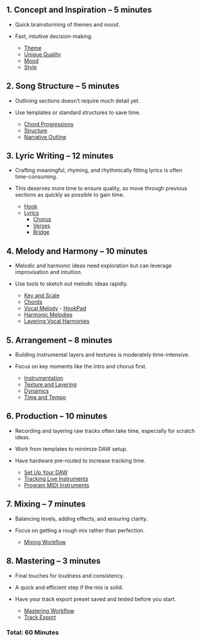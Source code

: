 ## 1. Concept and Inspiration – 5 minutes

- Quick brainstorming of themes and mood.
- Fast, intuitive decision-making.

	- [Theme](Theme.md)
	- [Unique Quality](UniqueQuality.md)
	- [Mood](Mood.md)
	- [Style](Style.md)

## 2. Song Structure – 5 minutes

- Outlining sections doesn’t require much detail yet.
- Use templates or standard structures to save time.

	- [Chord Progressions](ChordProgression.md)
	- [Structure](Structure.md)
	- [Narrative Outline](NarrativeOutline.md)

## 3. Lyric Writing – 12 minutes

- Crafting meaningful, rhyming, and rhythmically fitting lyrics is often time-consuming.
- This deserves more time to ensure quality, so move through previous sections as quickly as possible to gain time.

	- [Hook](Hook.md)
	- [Lyrics](LyricWriting.md)
		- [Chorus](Chorus.md)
		- [Verses](Verses.md)
		- [Bridge](Bridge.md)

## 4. Melody and Harmony – 10 minutes

- Melodic and harmonic ideas need exploration but can leverage improvisation and intuition.
- Use tools to sketch out melodic ideas rapidly.

	- [Key and Scale](KeyAndScale.md)
	- [Chords](Chords.md)
	- [Vocal Melody](VocalMelody.md) - [HookPad](https://hookpad.hooktheory.com/)
	- [Harmonic Melodies](HarmonicMelodies.md)
	- [Layering Vocal Harmonies](LayeringVocalHarmonies.md)

## 5. Arrangement – 8 minutes

- Building instrumental layers and textures is moderately time-intensive.
- Focus on key moments like the intro and chorus first.

	- [Instrumentation](Instrumentation.md)
	- [Texture and Layering](TextureAndLayering.md)
	- [Dynamics](Dynamics.md)
	- [Time and Tempo](TimeAndTempo.md)

## 6. Production – 10 minutes

- Recording and layering raw tracks often take time, especially for scratch ideas.
- Work from templates to minimize DAW setup.
- Have hardware pre-routed to increase tracking time.

	- [Set Up Your DAW](SetUpYourDAW.md)
	- [Tracking Live Instruments](TrackingLiveInstruments.md)
	- [Program MIDI Instruments](ProgramMIDIInstruments.md)

## 7. Mixing – 7 minutes

- Balancing levels, adding effects, and ensuring clarity.
- Focus on getting a rough mix rather than perfection.

	- [Mixing Workflow](Mixing.md)

## 8. Mastering – 3 minutes

- Final touches for loudness and consistency.
- A quick and efficient step if the mix is solid.
- Have your track export preset saved and tested before you start.

	- [Mastering Workflow](Mastering.md)
	- [Track Export](TrackExport.md)

### Total: 60 Minutes



